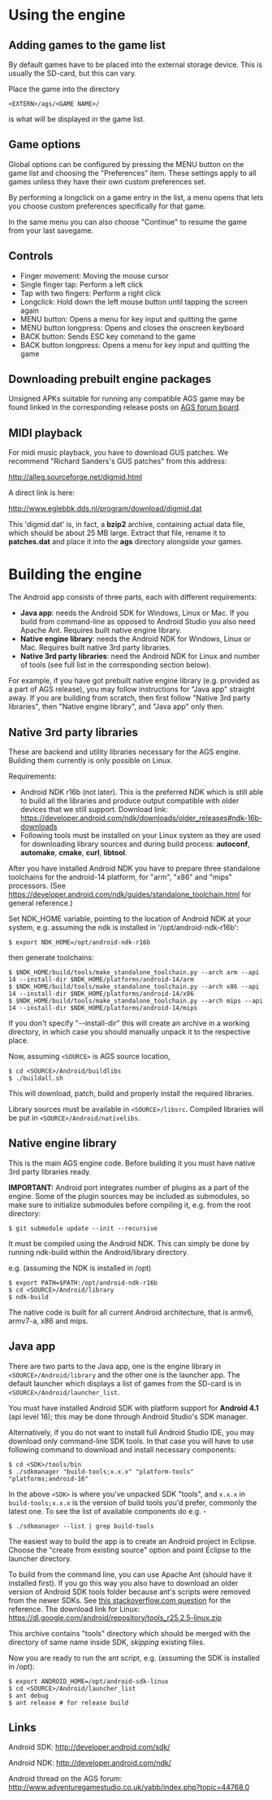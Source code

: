 # Using the engine


## Adding games to the game list

By default games have to be placed into the external storage device. This is
usually the SD-card, but this can vary.

Place the game into the directory

    <EXTERN>/ags/<GAME NAME>/

<GAME NAME> is what will be displayed in the game list.



## Game options

Global options can be configured by pressing the MENU button on the game list
and choosing the "Preferences" item. These settings apply to all games unless
they have their own custom preferences set.

By performing a longclick on a game entry in the list, a menu opens that lets
you choose custom preferences specifically for that game.

In the same menu you can also choose "Continue" to resume the game from
your last savegame.



## Controls

-   Finger movement: Moving the mouse cursor
-   Single finger tap: Perform a left click
-   Tap with two fingers: Perform a right click
-   Longclick: Hold down the left mouse button until tapping the screen again
-   MENU button: Opens a menu for key input and quitting the game
-   MENU button longpress: Opens and closes the onscreen keyboard
-   BACK button: Sends ESC key command to the game
-   BACK button longpress: Opens a menu for key input and quitting the game




## Downloading prebuilt engine packages

Unsigned APKs suitable for running any compatible AGS game may be found linked in the
corresponding release posts on [AGS forum board](http://www.adventuregamestudio.co.uk/forums/index.php?board=28.0).



## MIDI playback

For midi music playback, you have to download GUS patches. We recommend
"Richard Sanders's GUS patches" from this address:

http://alleg.sourceforge.net/digmid.html

A direct link is here:

http://www.eglebbk.dds.nl/program/download/digmid.dat

This 'digmid.dat' is, in fact, a **bzip2** archive, containing actual data file,
which should be about 25 MB large. Extract that file, rename it to **patches.dat**
and place it into the  **ags** directory alongside your games.



# Building the engine

The Android app consists of three parts, each with different requirements:

- **Java app**: needs the Android SDK for Windows, Linux or Mac. If you build from command-line as opposed to Android Studio you also need Apache Ant. Requires built native engine library.
- **Native engine library**: needs the Android NDK for Windows, Linux or Mac. Requires built native 3rd party libraries.
- **Native 3rd party libraries**: need the Android NDK for Linux and number of tools (see full list in the corresponding section below).

For example, if you have got prebuilt native engine library (e.g. provided as a part of AGS release), you may follow instructions for "Java app" straight away.
If you are building from scratch, then first follow "Native 3rd party libraries", then "Native engine library", and "Java app" only then.


## Native 3rd party libraries

These are backend and utility libraries necessary for the AGS engine. Building them currently is only possible on Linux.

Requirements:
* Android NDK r16b (not later). This is the preferred NDK which is still able to build all the libraries and produce output compatible with older devices that we still support. Download link: https://developer.android.com/ndk/downloads/older_releases#ndk-16b-downloads
* Following tools must be installed on your Linux system as they are used for downloading library sources and  during build process: **autoconf**, **automake**, **cmake**, **curl**, **libtool**.

After you have installed Android NDK you have to prepare three standalone toolchains for the android-14 platform, for "arm", "x86" and "mips" processors.
(See https://developer.android.com/ndk/guides/standalone_toolchain.html for general reference.)

Set NDK_HOME variable, pointing to the location of Android NDK at your system, e.g. assuming the ndk is installed in '/opt/android-ndk-r16b':

    $ export NDK_HOME=/opt/android-ndk-r16b

then generate toolchains:

    $ $NDK_HOME/build/tools/make_standalone_toolchain.py --arch arm --api 14 --install-dir $NDK_HOME/platforms/android-14/arm
    $ $NDK_HOME/build/tools/make_standalone_toolchain.py --arch x86 --api 14 --install-dir $NDK_HOME/platforms/android-14/x86
    $ $NDK_HOME/build/tools/make_standalone_toolchain.py --arch mips --api 14 --install-dir $NDK_HOME/platforms/android-14/mips

If you don't specify "--install-dir" this will create an archive in a working directory, in which case you should manually unpack it to the respective place.

Now, assuming `<SOURCE>` is AGS source location,

    $ cd <SOURCE>/Android/buildlibs
    $ ./buildall.sh

This will download, patch, build and properly install the required libraries.

Library sources must be available in `<SOURCE>/libsrc`. Compiled libraries will be put in `<SOURCE>/Android/nativelibs`.


## Native engine library

This is the main AGS engine code. Before building it you must have native 3rd party libraries ready.

**IMPORTANT:** Android port integrates number of plugins as a part of the engine. Some of the plugin sources
may be included as submodules, so make sure to initialize submodules before compiling it, e.g. from the
root <SOURCE> directory:

    $ git submodule update --init --recursive

It must be compiled using the Android NDK. This can
simply be done by running ndk-build within the <SOURCE>Android/library directory.

e.g. (assuming the NDK is installed in /opt)

    $ export PATH=$PATH:/opt/android-ndk-r16b
    $ cd <SOURCE>/Android/library
    $ ndk-build

The native code is built for all current Android architecture, that is armv6, armv7-a,
x86 and mips.


## Java app

There are two parts to the Java app, one is the engine library in `<SOURCE>/Android/library` and the other one is the launcher app. The default launcher which displays a list of games from the SD-card is in `<SOURCE>/Android/launcher_list`.

You must have installed Android SDK with platform support for **Android 4.1** (api level 16); this may be done through Android Studio's SDK manager.

Alternatively, if you do not want to install full Android Studio IDE, you may download only command-line SDK tools. In that case you will have to use following command to download and install necessary components:

    $ cd <SDK>/tools/bin
    $ ./sdkmanager "build-tools;x.x.x" "platform-tools" "platforms;android-16"

In the above `<SDK>` is where you've unpacked SDK "tools", and `x.x.x` in `build-tools;x.x.x` is the version of build tools you'd prefer, commonly the latest one. To see the list of available components do e.g. -

    $ ./sdkmanager --list | grep build-tools

The easiest way to build the app is to create an Android project in Eclipse. Choose the "create from existing source" option and point Eclipse to the launcher directory.

To build from the command line, you can use Apache Ant (should have it installed first). If you go this way you also have to download an older version of Android SDK tools folder because ant's scripts were removed from the newer SDKs.
See [this stackoverflow.com question](https://stackoverflow.com/questions/42912824/the-ant-folder-is-suddenly-missing-from-android-sdk-did-google-remove-it) for the reference.
The download link for Linux: https://dl.google.com/android/repository/tools_r25.2.5-linux.zip

This archive contains "tools" directory which should be merged with the directory of same name inside SDK, *skipping* existing files.

Now you are ready to run the ant script, e.g. (assuming the SDK is installed in /opt):

    $ export ANDROID_HOME=/opt/android-sdk-linux
    $ cd <SOURCE>/Android/launcher_list
    $ ant debug
    $ ant release # for release build



## Links

Android SDK: http://developer.android.com/sdk/

Android NDK: http://developer.android.com/ndk/

Android thread on the AGS forum: http://www.adventuregamestudio.co.uk/yabb/index.php?topic=44768.0
